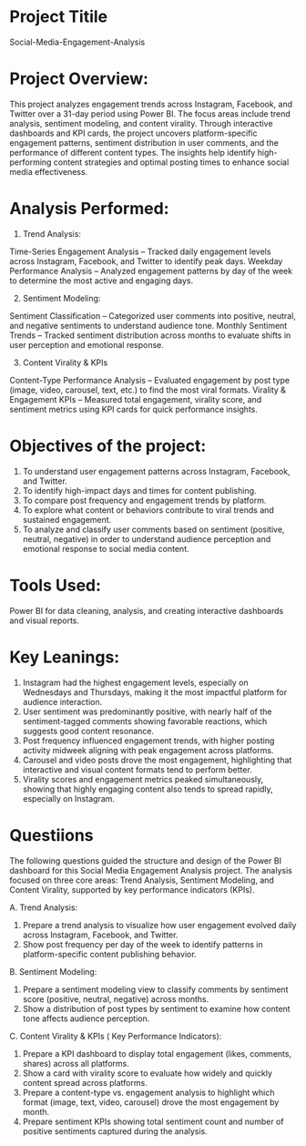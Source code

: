 # Project  Titile 
Social-Media-Engagement-Analysis


# Project Overview:

This project analyzes engagement trends across Instagram, Facebook, and Twitter over a 31-day period using Power BI. The focus areas include trend analysis, sentiment modeling, and content virality. Through interactive dashboards and KPI cards, the project uncovers platform-specific engagement patterns, sentiment distribution in user comments, and the performance of different content types. The insights help identify high-performing content strategies and optimal posting times to enhance social media effectiveness.

# Analysis Performed:

1. Trend Analysis:

Time-Series Engagement Analysis – Tracked daily engagement levels across Instagram, Facebook, and Twitter to identify peak days.
Weekday Performance Analysis – Analyzed engagement patterns by day of the week to determine the most active and engaging days.

2. Sentiment Modeling:

Sentiment Classification – Categorized user comments into positive, neutral, and negative sentiments to understand audience tone.
Monthly Sentiment Trends – Tracked sentiment distribution across months to evaluate shifts in user perception and emotional response.

3. Content Virality & KPIs

Content-Type Performance Analysis – Evaluated engagement by post type (image, video, carousel, text, etc.) to find the most viral formats.
Virality & Engagement KPIs – Measured total engagement, virality score, and sentiment metrics using KPI cards for quick performance insights.

# Objectives of the project:

1. To understand user engagement patterns across Instagram, Facebook, and Twitter.
2. To identify high-impact days and times for content publishing.
3. To compare post frequency and engagement trends by platform.
4. To explore what content or behaviors contribute to viral trends and sustained engagement.
5. To analyze and classify user comments based on sentiment (positive, neutral, negative) in order to understand audience perception and emotional response to social media content.

# Tools Used:
Power BI for data cleaning, analysis, and creating interactive dashboards and visual reports.

# Key Leanings:

1. Instagram had the highest engagement levels, especially on Wednesdays and Thursdays, making it the most impactful platform for audience interaction.
2. User sentiment was predominantly positive, with nearly half of the sentiment-tagged comments showing favorable reactions, which suggests good content resonance.
3. Post frequency influenced engagement trends, with higher posting activity midweek aligning with peak engagement across platforms.
4. Carousel and video posts drove the most engagement, highlighting that interactive and visual content formats tend to perform better.
5. Virality scores and engagement metrics peaked simultaneously, showing that highly engaging content also tends to spread rapidly, especially on Instagram.

# Questiions 

The following questions guided the structure and design of the Power BI dashboard for this Social Media Engagement Analysis project. The analysis focused on three core areas: Trend Analysis, Sentiment Modeling, and Content Virality, supported by key performance indicators (KPIs).

A. Trend Analysis:

1. Prepare a trend analysis to visualize how user engagement evolved daily across Instagram, Facebook, and Twitter.
2. Show post frequency per day of the week to identify patterns in platform-specific content publishing behavior.

B. Sentiment Modeling:

1. Prepare a sentiment modeling view to classify comments by sentiment score (positive, neutral, negative) across months.
2. Show a distribution of post types by sentiment to examine how content tone affects audience perception.

C.  Content Virality & KPIs ( Key Performance Indicators):

1. Prepare a KPI dashboard to display total engagement (likes, comments, shares) across all platforms.
2. Show a card with virality score to evaluate how widely and quickly content spread across platforms.
3. Prepare a content-type vs. engagement analysis to highlight which format (image, text, video, carousel) drove the most engagement by month.
4. Prepare sentiment KPIs showing total sentiment count and number of positive sentiments captured during the analysis.

